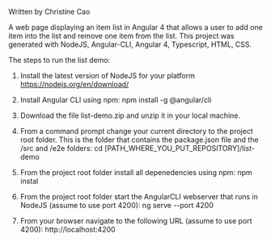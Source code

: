 Written by Christine Cao

A web page displaying an item list in Angular 4 that allows a user to  add one item into the list and remove one item from the list.
This project was generated with NodeJS, Angular-CLI, Angular 4, Typescript, HTML, CSS.

The steps to run the list demo:

1. Install the latest version of NodeJS for your platform https://nodejs.org/en/download/

2. Install Angular CLI using npm: npm install -g @angular/cli

3. Download the file list-demo.zip and unzip it in your local machine.

4. From a command prompt change your current directory to the project root folder. This is the folder that contains the package.json file and the /src and /e2e folders: cd [PATH_WHERE_YOU_PUT_REPOSITORY]/list-demo

5. From the project root folder install all depenedencies using npm: npm instal

6. From the project root folder start the AngularCLI webserver that runs in NodeJS (assume to use port 4200): ng serve --port 4200

7. From your browser navigate to the following URL (assume to use port 4200): http://localhost:4200

